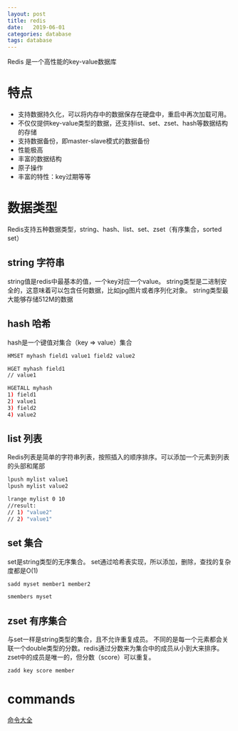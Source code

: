 ```yaml
---
layout: post
title: redis 
date:   2019-06-01
categories: database
tags: database
---
```


Redis 是一个高性能的key-value数据库

<!--more-->

# 特点
- 支持数据持久化，可以将内存中的数据保存在硬盘中，重启中再次加载可用。
- 不仅仅提供key-value类型的数据，还支持list、set、zset、hash等数据结构的存储
- 支持数据备份，即master-slave模式的数据备份
- 性能极高
- 丰富的数据结构
- 原子操作
- 丰富的特性：key过期等等

# 数据类型
Redis支持五种数据类型，string、hash、list、set、zset（有序集合，sorted set）

## string 字符串
string值是redis中最基本的值，一个key对应一个value。
string类型是二进制安全的，这意味着可以包含任何数据，比如jpg图片或者序列化对象。
string类型最大能够存储512M的数据

## hash 哈希
hash是一个键值对集合（key => value）集合
```bash
HMSET myhash field1 value1 field2 value2

HGET myhash field1
// value1

HGETALL myhash
1) field1
2) value1
3) field2
4) value2
```

## list 列表
Redis列表是简单的字符串列表，按照插入的顺序排序。可以添加一个元素到列表的头部和尾部

```bash
lpush mylist value1
lpush mylist value2

lrange mylist 0 10
//result:
// 1) "value2"
// 2) "value1"
```

## set 集合
set是string类型的无序集合。
set通过哈希表实现，所以添加，删除，查找的复杂度都是O(1)

```bash
sadd myset member1 member2

smembers myset

```

## zset 有序集合
与set一样是string类型的集合，且不允许重复成员。
不同的是每一个元素都会关联一个double类型的分数。redis通过分数来为集合中的成员从小到大来排序。
zset中的成员是唯一的，但分数（score）可以重复。

```bash
zadd key score member
```

# commands

[命令大全](https://redis.io/commands)

